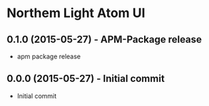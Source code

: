 Northem Light Atom UI
=====================

## 0.1.0 (2015-05-27) - APM-Package release
* apm package release

## 0.0.0 (2015-05-27) - Initial commit
* Initial commit
